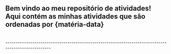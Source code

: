 <h2>Bem vindo ao meu repositório de atividades!<br>
Aqui contém as minhas atividades que são ordenadas por {matéria-data}</h2><br>
----------------------------------------------------------------------------------------------------
